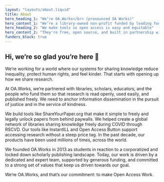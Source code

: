 ```yaml
---
layout: "layouts/about.liquid"
title: About
hero_heading_1: "We’re OA.Works</br> (pronounced OA Works)"
hero_content_1: "We’re a library-owned non-profit funded by leading foundations and libraries.</br></br>You may have known us as the Open Access Button."
hero_heading_2: "We make tools so open access is easy and equitable"
hero_content_2: "They're free, open source, and built in partnership with librarians and advocates using openness to create a more just and kind world."
funders_block: true
---
```


## Hi, we’re so glad you’re here 👋

We’re working for a world where our systems for sharing knowledge reduce inequality, protect human rights, and feel kinder. That starts with opening up how we share research.

At OA.Works, we’re partnered with libraries, scholars, educators, and the people who fund them so that research is read openly, used easily, and published freely. We need to anchor information dissemination in the pursuit of justice and in the service of kindness.

We build tools like ShareYourPaper.org that make it simple to freely and legally unlock papers from behind paywalls. We helped create a global network of libraries sharing knowledge freely during COVID through RSCVD. Our tools like InstantILL and Open Access Button support accessing research without a steep price tag. In the past decade, our products have been used millions of times, across the world.

We founded OA.Works in 2013 as students in reaction to a corporatized and locked down scholarly publishing landscape. Today, our work is driven by a dedicated and expert team, supported by generous funding, and committed to a strong set of values that keep us driven towards our goal.

We’re OA.Works, and that’s our commitment: to make Open Access Work.
